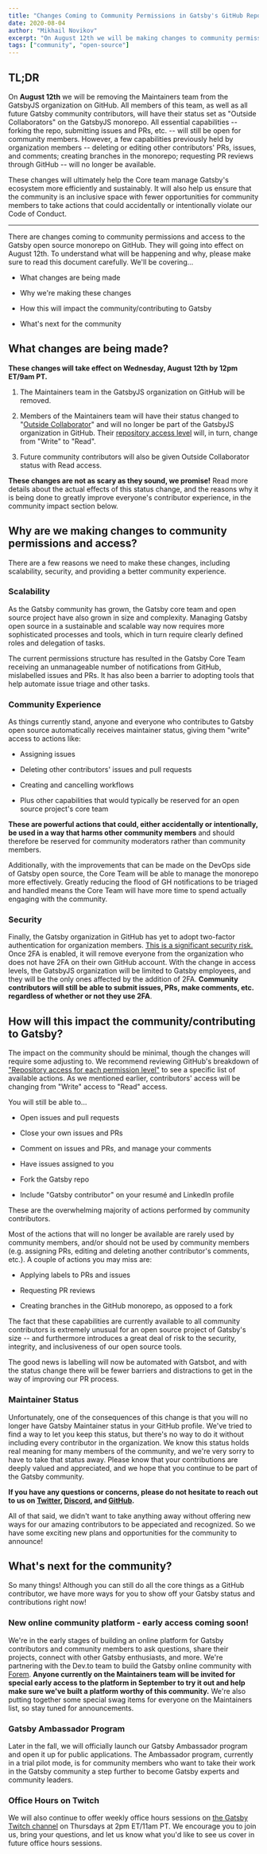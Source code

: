 ```yaml
---
title: "Changes Coming to Community Permissions in Gatsby's GitHub Repo"
date: 2020-08-04
author: "Mikhail Novikov"
excerpt: "On August 12th we will be making changes to community permissions in the GatsbyJS open source repo. Here's what will be happening, and why -- plus announcing some new community programs and contributor opportunities."
tags: ["community", "open-source"]
---
```

## TL;DR

On __August 12th__ we will be removing the Maintainers team from the GatsbyJS organization on GitHub. All members of this team, as well as all future Gatsby community contributors, will have their status set as "Outside Collaborators" on the GatsbyJS monorepo. All essential capabilities --  forking the repo, submitting issues and PRs, etc. -- will still be open for community members. However, a few capabilities previously held by organization members -- deleting or editing other contributors' PRs, issues, and comments; creating branches in the monorepo; requesting PR reviews through GitHub -- will no longer be available. 

These changes will ultimately help the Core team manage Gatsby's ecosystem more efficiently and sustainably. It will also help us ensure that the community is an inclusive space with fewer opportunities for community members to take actions that could accidentally or intentionally violate our Code of Conduct.

-----------------------

There are changes coming to community permissions and access to the Gatsby open source monorepo on GitHub. They will going into effect on August 12th. To understand what will be happening and why, please make sure to read this document carefully. We'll be covering... 

-   What changes are being made

-   Why we're making these changes

-   How this will impact the community/contributing to Gatsby

-   What's next for the community


## What changes are being made?

__These changes will take effect on Wednesday, August 12th by 12pm ET/9am PT.__

1.  The Maintainers team in the GatsbyJS organization on GitHub will be removed. 

2.  Members of the Maintainers team will have their status changed to "[Outside Collaborator](https://docs.github.com/en/github/getting-started-with-github/github-glossary#outside-collaborator)" and will no longer be part of the GatsbyJS organization in GitHub. Their [repository access level](https://docs.github.com/en/github/setting-up-and-managing-organizations-and-teams/repository-permission-levels-for-an-organization#repository-access-for-each-permission-level) will, in turn, change from "Write" to "Read".

3.  Future community contributors will also be given Outside Collaborator status with Read access.

__These changes are not as scary as they sound, we promise!__ Read more details about the actual effects of this status change, and the reasons why it is being done to greatly improve everyone's contributor experience,  in the community impact section below.

## Why are we making changes to community permissions and access?

There are a few reasons we need to make these changes, including scalability, security, and providing a better community experience.

### Scalability

As the Gatsby community has grown, the Gatsby core team and open source project have also grown in size and complexity. Managing Gatsby open source in a sustainable and scalable way now requires more sophisticated processes and tools, which in turn require clearly defined roles and delegation of tasks.

The current permissions structure has resulted in the Gatsby Core Team receiving an unmanageable number of notifications from GitHub, mislabelled issues and PRs. It has also been a barrier to adopting tools that help automate issue triage and other tasks.

### Community Experience

As things currently stand, anyone and everyone who contributes to Gatsby open source automatically receives maintainer status, giving them "write" access to actions like:

-   Assigning issues

-   Deleting other contributors' issues and pull requests

-   Creating and cancelling workflows

-   Plus other capabilities that would typically be reserved for an open source project's core team

__These are powerful actions that could, either accidentally or intentionally, be used in a way that harms other community members__ and should therefore be reserved for community moderators rather than community members.

Additionally, with the improvements that can be made on the DevOps side of Gatsby open source, the Core Team will be able to manage the monorepo more effectively. Greatly reducing the flood of GH notifications to be triaged and handled means the Core Team will have more time to spend actually engaging with the community.

### Security

Finally, the Gatsby organization in GitHub has yet to adopt two-factor authentication for organization members. [This is a significant security risk.](https://www.wired.com/story/protect-accounts-two-factor-authentication/) Once 2FA is enabled, it will remove everyone from the organization who does not have 2FA on their own GitHub account. With the change in access levels, the GatsbyJS organization will be limited to Gatsby employees, and they will be the only ones affected by the addition of 2FA. __Community contributors will still be able to submit issues, PRs, make comments, etc. regardless of whether or not they use 2FA__.

## How will this impact the community/contributing to Gatsby?

The impact on the community should be minimal, though the changes will require some adjusting to. We recommend reviewing GitHub's breakdown of ["Repository access for each permission level"](https://docs.github.com/en/github/setting-up-and-managing-organizations-and-teams/repository-permission-levels-for-an-organization#repository-access-for-each-permission-level) to see a specific list of available actions. As we mentioned earlier, contributors' access will be changing from "Write" access to "Read" access.

You will still be able to...

-   Open issues and pull requests

-   Close your own issues and PRs

-   Comment on issues and PRs, and manage your comments

-   Have issues assigned to you

-   Fork the Gatsby repo

-   Include "Gatsby contributor" on your resumé and LinkedIn profile

These are the overwhelming majority of actions performed by community contributors.

Most of the actions that will no longer be available are rarely used by community members, and/or should not be used by community members (e.g. assigning PRs, editing and deleting another contributor's comments, etc.). A couple of actions you may miss are:

-   Applying labels to PRs and issues

-   Requesting PR reviews

-   Creating branches in the GitHub monorepo, as opposed to a fork

The fact that these capabilities are currently available to all community contributors is extremely unusual for an open source project of Gatsby's size -- and furthermore introduces a great deal of risk to the security, integrity, and inclusiveness of our open source tools.

The good news is labelling will now be automated with Gatsbot, and with the status change there will be fewer barriers and distractions to get in the way of improving our PR process.

### Maintainer Status

Unfortunately, one of the consequences of this change is that you will no longer have Gatsby Maintainer status in your GitHub profile. We've tried to find a way to let you keep this status, but there's no way to do it without including every contributor in the organization. We know this status holds real meaning for many members of the community, and we're very sorry to have to take that status away. Please know that your contributions are deeply valued and appreciated, and we hope that you continue to be part of the Gatsby community.

__If you have any questions or concerns, please do not hesitate to reach out to us on [Twitter](https://twitter.com/AskGatsbyJS), [Discord](https://gatsby.dev/discord), and [GitHub](https://github.com/gatsbyjs/gatsby).__

All of that said, we didn't want to take anything away without offering new ways for our amazing contributors to be appeciated and recognized. So we have some exciting new plans and opportunities for the community to announce!

## What's next for the community?

So many things! Although you can still do all the core things as a GitHub contributor, we have more ways for you to show off your Gatsby status and contributions right now!

### New online community platform - early access coming soon!

We're in the early stages of building an online platform for Gatsby contributors and community members to ask questions, share their projects, connect with other Gatsby enthusiasts, and more. We're partnering with the Dev.to team to build the Gatsby online community with [Forem](https://www.forem.com/). __Anyone currently on the Maintainers team will be invited for special early access to the platform in September to try it out and help make sure we've built a platform worthy of this community.__ We're also putting together some special swag items for everyone on the Maintainers list, so stay tuned for announcements. 

### Gatsby Ambassador Program

Later in the fall, we will officially launch our Gatsby Ambassador program and open it up for public applications. The Ambassador program, currently in a trial pilot mode, is for community members who want to take their work in the Gatsby community a step further to become Gatsby experts and community leaders.

### Office Hours on Twitch

We will also continue to offer weekly office hours sessions on [the Gatsby Twitch channel](https://www.twitch.tv/gatsbyjs) on Thursdays at 2pm ET/11am PT. We encourage you to join us, bring your questions, and let us know what you'd like to see us cover in future office hours sessions.

